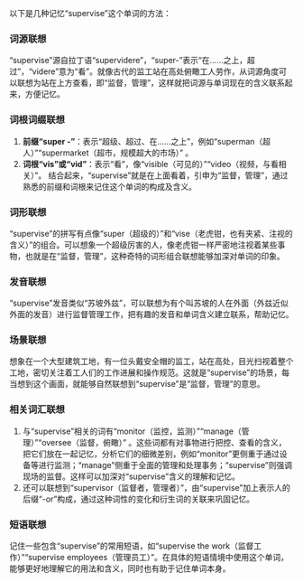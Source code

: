 以下是几种记忆“supervise”这个单词的方法：

### 词源联想
“supervise”源自拉丁语“supervidere”，“super-”表示“在……之上，超过”，“videre”意为“看”。就像古代的监工站在高处俯瞰工人劳作，从词源角度可以联想为站在上方查看，即“监督，管理”，这样就把词源与单词现在的含义联系起来，方便记忆。

### 词根词缀联想
1. **前缀“super -”**：表示“超级、超过、在……之上”，例如“superman（超人）”“supermarket（超市，规模超大的市场）” 。
2. **词根“vis”或“vid”**：表示“看”，像“visible（可见的）”“video（视频，与看相关）”。 
结合起来，“supervise”就是在上面看着，引申为“监督，管理”，通过熟悉的前缀和词根来记住这个单词的构成及含义。

### 词形联想
“supervise”的拼写有点像“super（超级的）”和“vise（老虎钳，也有夹紧、注视的含义）”的组合。可以想象一个超级厉害的人，像老虎钳一样严密地注视着某些事物，也就是在“监督，管理”，这种奇特的词形组合联想能够加深对单词的印象。

### 发音联想
“supervise”发音类似“苏坡外兹”，可以联想为有个叫苏坡的人在外面（外兹近似外面的发音）进行监督管理工作，把有趣的发音和单词含义建立联系，帮助记忆。

### 场景联想
想象在一个大型建筑工地，有一位头戴安全帽的监工，站在高处，目光扫视着整个工地，密切关注着工人们的工作进展和操作规范。这就是“supervise”的场景，每当想到这个画面，就能够自然联想到“supervise”是“监督，管理”的意思。

### 相关词汇联想
1. 与“supervise”相关的词有“monitor（监控，监测）”“manage（管理）”“oversee（监督，俯瞰）” 。这些词都有对事物进行把控、查看的含义，把它们放在一起记忆，分析它们的细微差别，例如“monitor”更侧重于通过设备等进行监测；“manage”侧重于全面的管理和处理事务；“supervise”则强调现场的监督。这样可以加深对“supervise”含义的理解和记忆。
2. 还可以联想到“supervisor（监督者，管理者）”，由“supervise”加上表示人的后缀“-or”构成，通过这种词性的变化和衍生词的关联来巩固记忆。

### 短语联想
记住一些包含“supervise”的常用短语，如“supervise the work（监督工作）”“supervise employees（管理员工）”。在具体的短语情境中使用这个单词，能够更好地理解它的用法和含义，同时也有助于记住单词本身。 